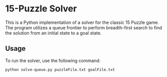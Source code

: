 # 15-Puzzle Solver

This is a Python implementation of a solver for the classic 15 Puzzle game. The program utilizes a queue frontier to perform breadth-first search to find the solution from an initial state to a goal state.

## Usage

To run the solver, use the following command:

```bash
python solve-queue.py puzzleFile.txt goalFile.txt
